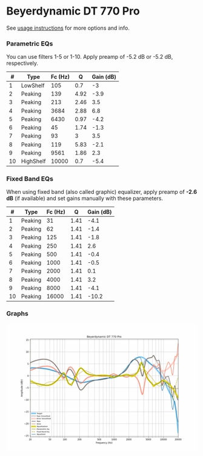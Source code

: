 # Beyerdynamic DT 770 Pro
See [usage instructions](https://github.com/jaakkopasanen/AutoEq#usage) for more options and info.

### Parametric EQs
You can use filters 1-5 or 1-10. Apply preamp of -5.2 dB or -5.2 dB, respectively.

|   # | Type      |   Fc (Hz) |    Q |   Gain (dB) |
|-----|-----------|-----------|------|-------------|
|   1 | LowShelf  |       105 | 0.7  |        -3   |
|   2 | Peaking   |       139 | 4.92 |        -3.9 |
|   3 | Peaking   |       213 | 2.46 |         3.5 |
|   4 | Peaking   |      3684 | 2.88 |         6.8 |
|   5 | Peaking   |      6430 | 0.97 |        -4.2 |
|   6 | Peaking   |        45 | 1.74 |        -1.3 |
|   7 | Peaking   |        93 | 3    |         3.5 |
|   8 | Peaking   |       119 | 5.83 |        -2.1 |
|   9 | Peaking   |      9561 | 1.86 |         2.3 |
|  10 | HighShelf |     10000 | 0.7  |        -5.4 |

### Fixed Band EQs
When using fixed band (also called graphic) equalizer, apply preamp of **-2.6 dB** (if available) and set gains manually with these parameters.

|   # | Type    |   Fc (Hz) |    Q |   Gain (dB) |
|-----|---------|-----------|------|-------------|
|   1 | Peaking |        31 | 1.41 |        -4.1 |
|   2 | Peaking |        62 | 1.41 |        -1.4 |
|   3 | Peaking |       125 | 1.41 |        -1.8 |
|   4 | Peaking |       250 | 1.41 |         2.6 |
|   5 | Peaking |       500 | 1.41 |        -0.4 |
|   6 | Peaking |      1000 | 1.41 |        -0.5 |
|   7 | Peaking |      2000 | 1.41 |         0.1 |
|   8 | Peaking |      4000 | 1.41 |         3.2 |
|   9 | Peaking |      8000 | 1.41 |        -4.1 |
|  10 | Peaking |     16000 | 1.41 |       -10.2 |

### Graphs
![](./Beyerdynamic%20DT%20770%20Pro.png)
